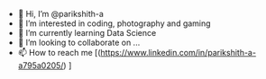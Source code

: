 - 👋 Hi, I’m @parikshith-a
- 👀 I’m interested in coding, photography and gaming
- 🌱 I’m currently learning Data Science
- 💞️ I’m looking to collaborate on ...
- 📫 How to reach me [(https://www.linkedin.com/in/parikshith-a-a795a0205/)
]
<!---
parikshith-a/parikshith-a is a ✨ special ✨ repository because its `README.md` (this file) appears on your GitHub profile.
You can click the Preview link to take a look at your changes.
--->
